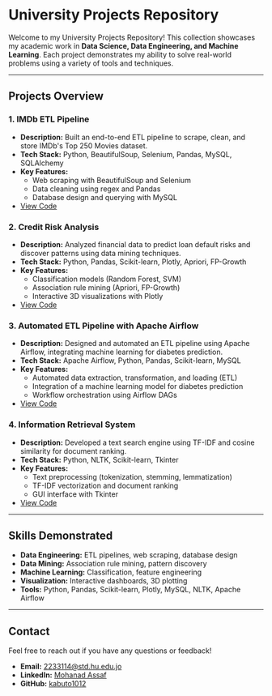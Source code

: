 # University Projects Repository

Welcome to my University Projects Repository! This collection showcases my academic work in **Data Science, Data Engineering, and Machine Learning**. Each project demonstrates my ability to solve real-world problems using a variety of tools and techniques.

---

## Projects Overview

### 1. **IMDb ETL Pipeline**
- **Description:** Built an end-to-end ETL pipeline to scrape, clean, and store IMDb's Top 250 Movies dataset.
- **Tech Stack:** Python, BeautifulSoup, Selenium, Pandas, MySQL, SQLAlchemy
- **Key Features:**
  - Web scraping with BeautifulSoup and Selenium
  - Data cleaning using regex and Pandas
  - Database design and querying with MySQL
- [View Code](./IMDb-ETL-Pipeline)

### 2. **Credit Risk Analysis**
- **Description:** Analyzed financial data to predict loan default risks and discover patterns using data mining techniques.
- **Tech Stack:** Python, Pandas, Scikit-learn, Plotly, Apriori, FP-Growth
- **Key Features:**
  - Classification models (Random Forest, SVM)
  - Association rule mining (Apriori, FP-Growth)
  - Interactive 3D visualizations with Plotly
- [View Code](./Credit-Risk-Analysis)

### 3. **Automated ETL Pipeline with Apache Airflow**
- **Description:** Designed and automated an ETL pipeline using Apache Airflow, integrating machine learning for diabetes prediction.
- **Tech Stack:** Apache Airflow, Python, Pandas, Scikit-learn, MySQL
- **Key Features:**
  - Automated data extraction, transformation, and loading (ETL)
  - Integration of a machine learning model for diabetes prediction
  - Workflow orchestration using Airflow DAGs
- [View Code](./Airflow-ETL-ML-Pipeline)

### 4. **Information Retrieval System**
- **Description:** Developed a text search engine using TF-IDF and cosine similarity for document ranking.
- **Tech Stack:** Python, NLTK, Scikit-learn, Tkinter
- **Key Features:**
  - Text preprocessing (tokenization, stemming, lemmatization)
  - TF-IDF vectorization and document ranking
  - GUI interface with Tkinter
- [View Code](./Information-Retrieval-System)

---

## Skills Demonstrated
- **Data Engineering:** ETL pipelines, web scraping, database design
- **Data Mining:** Association rule mining, pattern discovery
- **Machine Learning:** Classification, feature engineering
- **Visualization:** Interactive dashboards, 3D plotting
- **Tools:** Python, Pandas, Scikit-learn, Plotly, MySQL, NLTK, Apache Airflow

---

## Contact
Feel free to reach out if you have any questions or feedback!  
- **Email:** [2233114@std.hu.edu.jo](mailto:2233114@std.hu.edu.jo)  
- **LinkedIn:** [Mohanad Assaf](https://www.linkedin.com/in/mohanad-assaf-33843a1b4/)  
- **GitHub:** [kabuto1012](https://github.com/kabuto1012)  
